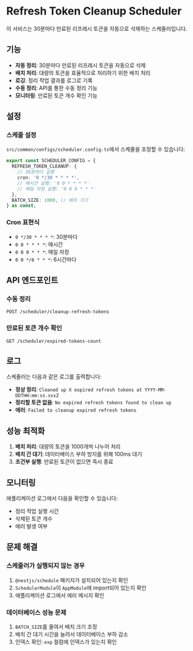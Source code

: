 # Refresh Token Cleanup Scheduler

이 서비스는 30분마다 만료된 리프레시 토큰을 자동으로 삭제하는 스케줄러입니다.

## 기능

- **자동 정리**: 30분마다 만료된 리프레시 토큰을 자동으로 삭제
- **배치 처리**: 대량의 토큰을 효율적으로 처리하기 위한 배치 처리
- **로깅**: 정리 작업 결과를 로그로 기록
- **수동 정리**: API를 통한 수동 정리 기능
- **모니터링**: 만료된 토큰 개수 확인 기능

## 설정

### 스케줄 설정

`src/common/configs/scheduler.config.ts`에서 스케줄을 조정할 수 있습니다:

```typescript
export const SCHEDULER_CONFIG = {
  REFRESH_TOKEN_CLEANUP: {
    // 30분마다 실행
    cron: '0 */30 * * * *',
    // 매시간 실행: '0 0 * * * *'
    // 매일 자정 실행: '0 0 0 * * *'
  },
  BATCH_SIZE: 1000, // 배치 크기
} as const;
```

### Cron 표현식

- `0 */30 * * * *`: 30분마다
- `0 0 * * * *`: 매시간
- `0 0 0 * * *`: 매일 자정
- `0 0 */6 * * *`: 6시간마다

## API 엔드포인트

### 수동 정리

```http
POST /scheduler/cleanup-refresh-tokens
```

### 만료된 토큰 개수 확인

```http
GET /scheduler/expired-tokens-count
```

## 로그

스케줄러는 다음과 같은 로그를 출력합니다:

- **정상 정리**: `Cleaned up X expired refresh tokens at YYYY-MM-DDTHH:mm:ss.sssZ`
- **정리할 토큰 없음**: `No expired refresh tokens found to clean up`
- **에러**: `Failed to cleanup expired refresh tokens`

## 성능 최적화

1. **배치 처리**: 대량의 토큰을 1000개씩 나누어 처리
2. **배치 간 대기**: 데이터베이스 부하 방지를 위해 100ms 대기
3. **조건부 실행**: 만료된 토큰이 없으면 즉시 종료

## 모니터링

애플리케이션 로그에서 다음을 확인할 수 있습니다:

- 정리 작업 실행 시간
- 삭제된 토큰 개수
- 에러 발생 여부

## 문제 해결

### 스케줄러가 실행되지 않는 경우

1. `@nestjs/schedule` 패키지가 설치되어 있는지 확인
2. `SchedulerModule`이 `AppModule`에 import되어 있는지 확인
3. 애플리케이션 로그에서 에러 메시지 확인

### 데이터베이스 성능 문제

1. `BATCH_SIZE`를 줄여서 배치 크기 조정
2. 배치 간 대기 시간을 늘려서 데이터베이스 부하 감소
3. 인덱스 확인: `exp` 컬럼에 인덱스가 있는지 확인
